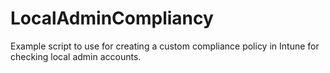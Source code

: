 # LocalAdminCompliancy
Example script to use for creating a custom compliance policy in Intune for checking local admin accounts.
